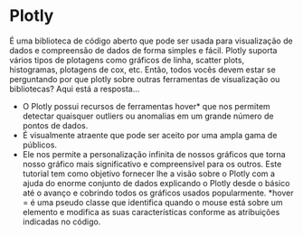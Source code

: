 # Plotly
É uma biblioteca de código aberto que pode ser usada para visualização de dados e compreensão de dados de forma simples e fácil. Plotly suporta vários tipos de plotagens
como gráficos de linha, scatter plots, histogramas, plotagens de cox, etc. Então, todos vocês devem estar se perguntando por que plotly sobre outras ferramentas de visualização ou bibliotecas? Aqui está a resposta...
- O Plotly possui recursos de ferramentas hover* que nos permitem detectar quaisquer outliers ou
anomalias em um grande número de pontos de dados.
- É visualmente atraente que pode ser aceito por uma ampla gama de públicos.
- Ele nos permite a personalização infinita de nossos gráficos que torna nosso gráfico mais significativo e compreensível para os outros.
Este tutorial tem como objetivo fornecer lhe a visão sobre o Plotly com a ajuda do enorme conjunto de dados explicando o Plotly desde o básico até o avanço e cobrindo todos os gráficos usados popularmente.
*hover = é uma pseudo classe que identifica quando o mouse está sobre um elemento e modifica as suas características conforme as atribuições indicadas no código.
